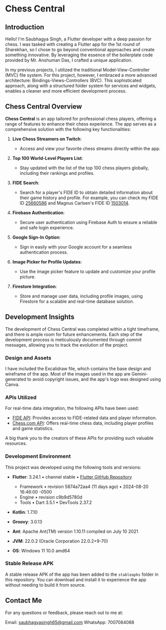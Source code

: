 # Chess Central

## Introduction

Hello! I'm Saubhagya Singh, a Flutter developer with a deep passion for chess. I was tasked with creating a Flutter app for the 1st round of Sharekhan, so I chose to go beyond conventional approaches and create something innovative. By leveraging the essence of the boilerplate code provided by Mr. Anshuman Das, I crafted a unique application.

In my previous projects, I utilized the traditional Model-View-Controller (MVC) file system. For this project, however, I embraced a more advanced architecture: Bindings-Views-Controllers (BVC). This sophisticated approach, along with a structured folder system for services and widgets, enables a cleaner and more efficient development process.

## Chess Central Overview

**Chess Central** is an app tailored for professional chess players, offering a range of features to enhance their chess experience. The app serves as a comprehensive solution with the following key functionalities:

1. **Live Chess Streamers on Twitch**:
   - Access and view your favorite chess streams directly within the app.

2. **Top 100 World-Level Players List**:
   - Stay updated with the list of the top 100 chess players globally, including their rankings and profiles.

3. **FIDE Search**:
   - Search for a player's FIDE ID to obtain detailed information about their game history and profile. For example, you can check my FIDE ID [25660586](https://www.fide.com/en/players/25660586) and Magnus Carlsen's FIDE ID [1503014](https://www.fide.com/en/players/1503014).

4. **Firebase Authentication**:
   - Secure user authentication using Firebase Auth to ensure a reliable and safe login experience.

5. **Google Sign-In Option**:
   - Sign in easily with your Google account for a seamless authentication process.

6. **Image Picker for Profile Updates**:
   - Use the image picker feature to update and customize your profile picture.

7. **Firestore Integration**:
   - Store and manage user data, including profile images, using Firestore for a scalable and real-time database solution.

## Development Insights

The development of Chess Central was completed within a tight timeframe, and there is ample room for future enhancements. Each step of the development process is meticulously documented through commit messages, allowing you to track the evolution of the project.

### Design and Assets

I have included the Excalidraw file, which contains the base design and wireframe of the app. Most of the images used in the app are Gemini-generated to avoid copyright issues, and the app's logo was designed using Canva.

### APIs Utilized

For real-time data integration, the following APIs have been used:
- [FIDE API](https://app.fide.com/api/docs): Provides access to FIDE-related data and player information.
- [Chess.com API](https://api.chess.com/pub/): Offers real-time chess data, including player profiles and game statistics.

A big thank you to the creators of these APIs for providing such valuable resources.

### Development Environment

This project was developed using the following tools and versions:

- **Flutter**: 3.24.1 • channel stable • [Flutter GitHub Repository](https://github.com/flutter/flutter.git)
  - Framework • revision 5874a72aa4 (11 days ago) • 2024-08-20 16:46:00 -0500
  - Engine • revision c9b9d5780d
  - Tools • Dart 3.5.1 • DevTools 2.37.2

- **Kotlin**: 1.7.10
- **Groovy**: 3.0.13
- **Ant**: Apache Ant(TM) version 1.10.11 compiled on July 10 2021
- **JVM**: 22.0.2 (Oracle Corporation 22.0.2+9-70)
- **OS**: Windows 11 10.0 amd64

### Stable Release APK

A stable release APK of the app has been added to the `stableapks` folder in this repository. You can download and install it to experience the app without needing to build it from source.

## Contact Me
For any questions or feedback, please reach out to me at:

Email: saubhagyasingh65@gmail.com
WhatsApp: 7007084088
